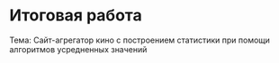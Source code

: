 # Итоговая работа

Тема: Сайт-агрегатор кино с построением статистики при помощи алгоритмов усредненных значений
